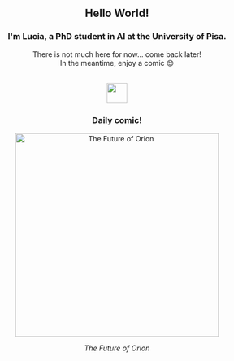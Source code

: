 <div align="center">

## Hello World!

### I'm Lucia, a PhD student in AI at the University of Pisa.

There is not much here for now... come back later!  
In the meantime, enjoy a comic 😊

<br>

<img src="https://raw.githubusercontent.com/innng/innng/master/assets/kyubey.gif" height="40" />

</div>

<!-- DAILY-COMIC-START -->
<div align="center">
  <h3>Daily comic!</h3>
  <img src="https://imgs.xkcd.com/comics/the_future_of_orion.png" alt="The Future of Orion" width="400"/>
  <p><em>The Future of Orion</em></p>
</div>
<!-- DAILY-COMIC-END -->

